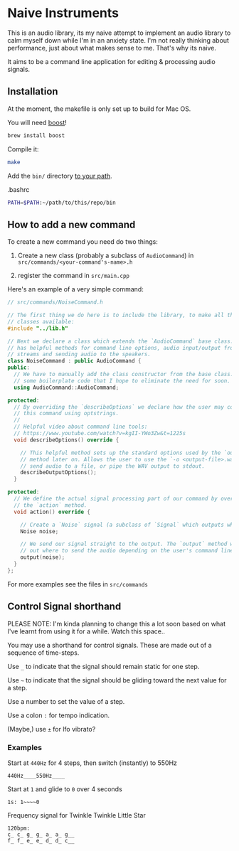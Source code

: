 # Naive Instruments

This is an audio library, its my naive attempt to implement an audio library to
calm myself down while I'm in an anxiety state. I'm not really thinking about 
performance, just about what makes sense to me. That's why its naive.

It aims to be a command line application for editing & processing audio signals.

## Installation
 
At the moment, the makefile is only set up to build for Mac OS.

You will need [boost](https://www.boost.org)!

```bash
brew install boost
```

Compile it:

```bash
make
```

Add the `bin/` directory [to your path](https://linuxize.com/post/how-to-add-directory-to-path-in-linux/).

.bashrc

```bash
PATH=$PATH:~/path/to/this/repo/bin
```


## How to add a new command

To create a new command you need do two things:

  1. Create a new class (probably a subclass of `AudioCommand`) in
     `src/commands/<your-command's-name>.h`

  2. register the command in `src/main.cpp`

Here's an example of a very simple command:

```cpp
// src/commands/NoiseCommand.h

// The first thing we do here is to include the library, to make all the
// classes available:
#include "../lib.h"

// Next we declare a class which extends the `AudioCommand` base class. This
// has helpful methods for command line options, audio input/output from
// streams and sending audio to the speakers.
class NoiseCommand : public AudioCommand {
public:
  // We have to manually add the class constructor from the base class. This is
  // some boilerplate code that I hope to eliminate the need for soon.
  using AudioCommand::AudioCommand;

protected:
  // By overriding the `describeOptions` we declare how the user may configure
  // this command using optstrings.
  //
  // Helpful video about command line tools:
  // https://www.youtube.com/watch?v=kgII-YWo3Zw&t=1225s
  void describeOptions() override {

    // This helpful method sets up the standard options used by the `output`
    // method later on. Allows the user to use the `-o <output-file>.wav` to
    // send audio to a file, or pipe the WAV output to stdout.
    describeOutputOptions();
  }

protected:
  // We define the actual signal processing part of our command by overriding
  // the `action` method.
  void action() override {

    // Create a `Noise` signal (a subclass of `Signal` which outputs white noise
    Noise noise;

    // We send our signal straight to the output. The `output` method will work
    // out where to send the audio depending on the user's command line options.
    output(noise);
  }
};
```

For more examples see the files in `src/commands`

## Control Signal shorthand

PLEASE NOTE: I'm kinda planning to change this a lot soon based on what I've learnt from using it for a while. Watch this space..

You may use a shorthand for control signals. These are made out of a sequence 
of time-steps.

Use `_` to indicate that the signal should remain static for one step.

Use `~` to indicate that the signal should be gliding toward the next value for 
a step.

Use a number to set the value of a step.

Use a colon `:` for tempo indication.

(Maybe,) use `±` for lfo vibrato?


### Examples

Start at `440Hz` for 4 steps, then switch (instantly) to 550Hz
```
440Hz____550Hz____
```

Start at `1` and glide to `0` over 4 seconds

```
1s: 1~~~~0
```

Frequency signal for Twinkle Twinkle Little Star

```
120bpm:
c_ c_ g_ g_ a_ a_ g__  
f_ f_ e_ e_ d_ d_ c__
```


